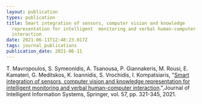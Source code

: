 ```yaml
---
layout: publication
types: publication
title: Smart integration of sensors, computer vision and knowledge
  representation for intelligent  monitoring and verbal human-computer
  interaction
date: 2021-06-11T12:48:23.817Z
tags: journal_publications
publication_date: 2021-06-11
---
```

<!--StartFragment-->
T. Mavropoulos, S. Symeonidis, A. Tsanousa, P. Giannakeris, M. Rousi, E. Kamateri, G. Meditskos, K. Ioannidis, S. Vrochidis, I. Kompatsiaris, "[Smart integration of sensors, computer vision and knowledge representation for intelligent monitoring and verbal human-computer interaction](https://link.springer.com/epdf/10.1007/s10844-021-00648-7?sharing_token=7ZyO5dps5BO3Yrp4wfajf_e4RwlQNchNByi7wbcMAY4Xjtxoi0vZZ2FrLoS3aZ7r6VVxZJBcZacCKkkzebF2bJ6L6wxT0mvJj_b54ZDi8Qe9GVquXccOVRMIiqkC6qh3Ul1PwkpW1EAf4dQ7CL4CuNMdWMHHUj7HYwNTbrkm5no%3D).",Journal of Intelligent Information Systems, Springer, vol. 57, pp. 321-345, 2021.

<!--EndFragment-->